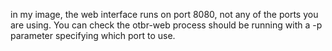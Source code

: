 

in my image, the web interface runs on port 8080, not any of the ports you are using. You can check the otbr-web process should be running with a -p parameter specifying which port to use.